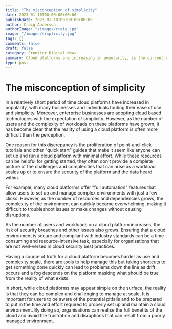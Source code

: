 ```yaml
---
title: "The misconception of simplicity"
date: 2023-01-10T00:00:00+00:00
publishDate: 2023-01-10T00:00:00+00:00
author: Craig Anderson
authorImage: "/images/craig.jpg"
image: "/images/simplicity.jpg"
tags: []
comments: false
draft: false
category: Frontier Digital News
summary: Cloud platforms are increasing in popularity, is the current perception correct?
type: post
---
```


# The misconception of simplicity

In a relatively short period of time cloud platforms have increased in popularity, with many businesses and individuals touting their ease of use and simplicity. Moreover, enterprise businesses are adopting cloud based technologies with the expectation of simplicity. However, as the number of users and the complexity of workloads on these platforms have grown, it has become clear that the reality of using a cloud platform is often more difficult than the perception.

One reason for this discrepancy is the proliferation of point-and-click tutorials and other "quick start" guides that make it seem like anyone can set up and run a cloud platform with minimal effort. While these resources can be helpful for getting started, they often don't provide a complete picture of the challenges and complexities that can arise as a workload scales up or to ensure the security of the platform and the data heard within.

For example, many cloud platforms offer "full automation" features that allow users to set up and manage complex environments with just a few clicks. However, as the number of resources and dependencies grows, the complexity of the environment can quickly become overwhelming, making it difficult to troubleshoot issues or make changes without causing disruptions.

As the number of users and workloads on a cloud platform increases, the risk of security breaches and other issues also grows. Ensuring that a cloud environment is secure and compliant with industry standards can be a time-consuming and resource-intensive task, especially for organisations that are not well-versed in cloud security best practices. 

Having a source of truth for a cloud platform becomes harder as use and complexity scale, there are tools to help manage this but taking shortcuts to get something done quickly can lead to problems down the line as drift occurs and a fog descends on the platform masking what should be true from the reality of what exists.

In short, while cloud platforms may appear simple on the surface, the reality is that they can be complex and challenging to manage at scale. It is important for users to be aware of the potential pitfalls and to be prepared to put in the time and effort required to properly set up and maintain a cloud environment. By doing so, organisations can realise the full benefits of the cloud and avoid the frustration and disruptions that can result from a poorly managed environment.
